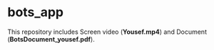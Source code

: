 # bots_app

This repository includes Screen video (**Yousef.mp4**) and Document (**BotsDocument_yousef.pdf**).
